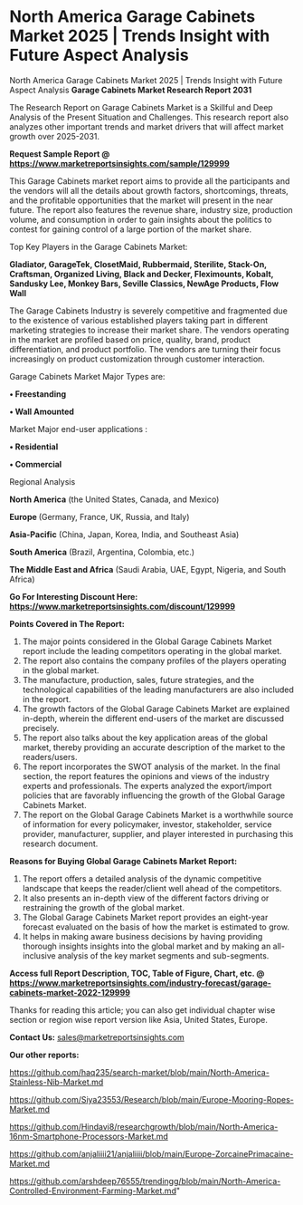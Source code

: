 # North America Garage Cabinets Market 2025 | Trends Insight with Future Aspect Analysis
North America Garage Cabinets Market 2025 | Trends Insight with Future Aspect Analysis
<strong>Garage Cabinets Market Research Report 2031</strong>

The Research Report on Garage Cabinets Market is a Skillful and Deep Analysis of the Present Situation and Challenges. This research report also analyzes other important trends and market drivers that will affect market growth over 2025-2031.

<strong>Request Sample Report @ <a href=https://www.marketreportsinsights.com/sample/129999>https://www.marketreportsinsights.com/sample/129999</a></strong>

This Garage Cabinets market report aims to provide all the participants and the vendors will all the details about growth factors, shortcomings, threats, and the profitable opportunities that the market will present in the near future. The report also features the revenue share, industry size, production volume, and consumption in order to gain insights about the politics to contest for gaining control of a large portion of the market share.

Top Key Players in the Garage Cabinets Market:

<strong>Gladiator, GarageTek, ClosetMaid, Rubbermaid, Sterilite, Stack-On, Craftsman, Organized Living, Black and Decker, Fleximounts, Kobalt, Sandusky Lee, Monkey Bars, Seville Classics, NewAge Products, Flow Wall</strong>

The Garage Cabinets Industry is severely competitive and fragmented due to the existence of various established players taking part in different marketing strategies to increase their market share. The vendors operating in the market are profiled based on price, quality, brand, product differentiation, and product portfolio. The vendors are turning their focus increasingly on product customization through customer interaction.

Garage Cabinets Market Major Types are:

<strong>• Freestanding

• Wall Amounted</strong>

Market Major end-user applications :

<strong>• Residential

• Commercial</strong>

Regional Analysis

</u><strong><b>North America</b></strong> (the United States, Canada, and Mexico)

<strong><b>Europe </b></strong>(Germany, France, UK, Russia, and Italy)

<strong><b>Asia-Pacific</b></strong> (China, Japan, Korea, India, and Southeast Asia)

<strong><b>South America</b></strong> (Brazil, Argentina, Colombia, etc.)

<strong><b>The Middle East and Africa</b></strong> (Saudi Arabia, UAE, Egypt, Nigeria, and South Africa)

<strong>Go For Interesting Discount Here: <a href=https://www.marketreportsinsights.com/discount/129999>https://www.marketreportsinsights.com/discount/129999</a></strong>

<strong>Points Covered in The Report:</strong>
<ol>
  <li>The major points considered in the Global Garage Cabinets Market report include the leading competitors operating in the global market.</li>
  <li>The report also contains the company profiles of the players operating in the global market.</li>
  <li>The manufacture, production, sales, future strategies, and the technological capabilities of the leading manufacturers are also included in the report.</li>
  <li>The growth factors of the Global Garage Cabinets Market are explained in-depth, wherein the different end-users of the market are discussed precisely.</li>
  <li>The report also talks about the key application areas of the global market, thereby providing an accurate description of the market to the readers/users.</li>
  <li>The report incorporates the SWOT analysis of the market. In the final section, the report features the opinions and views of the industry experts and professionals. The experts analyzed the export/import policies that are favorably influencing the growth of the Global Garage Cabinets Market.</li>
  <li>The report on the Global Garage Cabinets Market is a worthwhile source of information for every policymaker, investor, stakeholder, service provider, manufacturer, supplier, and player interested in purchasing this research document.</li>
</ol>
<strong>Reasons for Buying Global Garage Cabinets Market Report:</strong>

<ol>
  <li>The report offers a detailed analysis of the dynamic competitive landscape that keeps the reader/client well ahead of the competitors.</li>
  <li>It also presents an in-depth view of the different factors driving or restraining the growth of the global market.</li>
  <li>The Global Garage Cabinets Market report provides an eight-year forecast evaluated on the basis of how the market is estimated to grow.</li>
  <li>It helps in making aware business decisions by having providing thorough insights insights into the global market and by making an all-inclusive analysis of the key market segments and sub-segments.</li>
</ol>
<strong>Access full Report Description, TOC, Table of Figure, Chart, etc. @ <a href=https://www.marketreportsinsights.com/industry-forecast/garage-cabinets-market-2022-129999>https://www.marketreportsinsights.com/industry-forecast/garage-cabinets-market-2022-129999</a></strong>


Thanks for reading this article; you can also get individual chapter wise section or region wise report version like Asia, United States, Europe.

<strong>Contact Us:</strong>
sales@marketreportsinsights.com

<strong>Our other reports:</strong>

<a href=https://github.com/haq235/search-market/blob/main/North-America-Stainless-Nib-Market.md>https://github.com/haq235/search-market/blob/main/North-America-Stainless-Nib-Market.md</a>

<a href=https://github.com/Siya23553/Research/blob/main/Europe-Mooring-Ropes-Market.md>https://github.com/Siya23553/Research/blob/main/Europe-Mooring-Ropes-Market.md</a>

<a href=https://github.com/Hindavi8/researchgrowth/blob/main/North-America-16nm-Smartphone-Processors-Market.md>https://github.com/Hindavi8/researchgrowth/blob/main/North-America-16nm-Smartphone-Processors-Market.md</a>

<a href=https://github.com/anjaliiii21/anjaliiii/blob/main/Europe-ZorcainePrimacaine-Market.md>https://github.com/anjaliiii21/anjaliiii/blob/main/Europe-ZorcainePrimacaine-Market.md</a>

<a href=https://github.com/arshdeep76555/trendingg/blob/main/North-America-Controlled-Environment-Farming-Market.md>https://github.com/arshdeep76555/trendingg/blob/main/North-America-Controlled-Environment-Farming-Market.md</a>"
